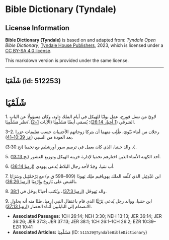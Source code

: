 # Bible Dictionary (Tyndale)

## License Information

**Bible Dictionary (Tyndale)** is based on and adapted from: _Tyndale Open Bible Dictionary_, [Tyndale House Publishers](https://tyndaleopenresources.com/), 2023, which is licensed under a [CC BY-SA 4.0 license](https://creativecommons.org/licenses/by-sa/4.0/legalcode.en).

This markdown version is provided under the same license.



--------------------------------

## شَلَمْيَا (id: 512253)

شَلَمْيَا
=========

1\. لاويّ من نسل قورح، عمل بوابًا للهيكل في أيام الملك داود، وكان مسؤولًا عن الباب الشرقي ([1 أخبار 26:14](https://ref.ly/1Chr26:14))؛ يُسمَى أيضًا مَشَلْمِيَا (الآيات [1–2](https://ref.ly/1Chr26:1-1Chr26:2)). *انظر* مَشَلْمِيَا.

3–2\. رجلان من أبناء بَنّويَ، طُلِب منهما أن يتركا زوجاتهم الأجنبيات حسب تعليمات عزرا بعد العودة من السبي ([عز 10:39–41](https://ref.ly/Ezra10:39-Ezra10:41)).

٤. والد حننيا، الذي كان يعمل في ترميم سور أورشليم مع نحميا ([نح 3:30](https://ref.ly/Neh3:30)).

5\. أحد الكهنة الأمناء الذين اختارهم نحميا لإدارة خزينة الهيكل وتوزيع العشور ([نح 13:13](https://ref.ly/Neh13:13)).

6\. أب نثنيا، وجَدّ لأحد رجال البلاط يُدعى يهودي ([إرميا 36:14](https://ref.ly/Jer36:14)).

7\. ابن عَبْدِئِيل الذي كلّفه الملك يهوياقيم ملِك يَهوذَا (609–598 ق.م) مع يَرْحَمْئِيل وسَرَايَا بالقبض على بَاروخَ وإِرْمِيَا ([إرميا 36:26](https://ref.ly/Jer36:26)).

8\. والد يَهوخَل ([إرميا 37:3](https://ref.ly/Jer37:3))، ويُكتب أحيانًا يوخَل في [38:1](https://ref.ly/Jer38:1).

9\. ابن حننيا، ووالد رجل يُدعى يَرْئِيَّا الذي قام باعتقال النبي إرميا، ظنًا منه أنه يحاول الانضمام إلى البابليين أثناء الحصار ([إرميا 37:13](https://ref.ly/Jer37:13)).

* **Associated Passages:** 1CH 26:14; NEH 3:30; NEH 13:13; JER 36:14; JER 36:26; JER 37:3; JER 37:13; JER 38:1; 1CH 26:1–1CH 26:2; EZR 10:39–EZR 10:41
* **Associated Articles:** مَشَلْمِيَا (ID: `511529@TyndaleBibleDictionary`)

